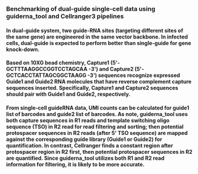 ### Benchmarking of dual-guide single-cell data using **guiderna_tool** and **Cellranger3** pipelines

#### In dual-guide system, two guide-RNA sites (targeting different sites of the same gene) are engineered in the same vector backbone. In infected cells, dual-guide is expected to perform better than single-guide for gene knock-down. 
#### Based on 10XG bead chemistry, Capture1 (5'- GCTTTAAGGCCGGTCCTAGCAA -3') and Capture2 (5'- GCTCACCTATTAGCGGCTAAGG -3') sequences recognize expressed Guide1 and Guide2 RNA molecules that have reverse complement capture sequences inserted. Specifically, Capture1 and Capture2 sequences should pair with Guide1 and Guide2, respectively.
#### From single-cell guideRNA data, UMI counts can be calculated for guide1 list of barcodes and guide2 list of barcodes. As note, **guiderna_tool** uses both capture sequences in R1 reads and template switching oligo sequence (TSO) in R2 read for read filtering and sorting; then potential protospacer sequences in R2 reads (after 5' TSO sequence) are mapped against the corresponding guide library (Guide1 or Guide2) for quantification. In contrast, **Cellranger** finds a constant region after protospacer region in R2 first, then potential protospacer sequences in R2 are quantified. Since **guiderna_tool** utilizes both R1 and R2 read information for filtering, it is likely to be more accurate. 

